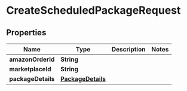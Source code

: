 # CreateScheduledPackageRequest

## Properties
Name | Type | Description | Notes
------------ | ------------- | ------------- | -------------
**amazonOrderId** | **String** |  | 
**marketplaceId** | **String** |  | 
**packageDetails** | [**PackageDetails**](PackageDetails.md) |  | 
